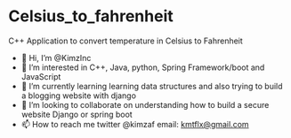 # Celsius_to_fahrenheit
C++ Application to convert temperature in Celsius to Fahrenheit
- 👋 Hi, I’m @KimzInc
- 👀 I’m interested in C++, Java, python, Spring Framework/boot and JavaScript
- 🌱 I’m currently learning learning data structures and also trying to build a blogging website with django
- 💞️ I’m looking to collaborate on understanding how to build a secure website Django or spring boot
- 📫 How to reach me twitter @kimzaf email: kmtflx@gmail.com
<!---
KimzInc/KimzInc is a ✨ special ✨ repository because its `README.md` (this file) appears on your GitHub profile.
You can click the Preview link to take a look at your changes.
--->
